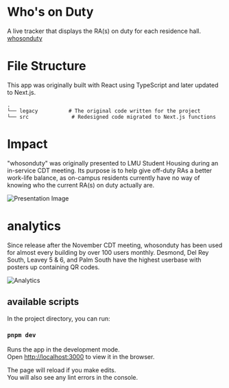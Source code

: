 # Who's on Duty

A live tracker that displays the RA(s) on duty for each residence hall.
[whosonduty](https://whosonduty.vercel.app)

# File Structure

This app was originally built with React using TypeScript and later updated to Next.js.

```
.
└── legacy          # The original code written for the project
└── src              # Redesigned code migrated to Next.js functions
```

# Impact

"whosonduty" was originally presented to LMU Student Housing during an in-service CDT meeting. Its purpose is to help give off-duty RAs a better work-life balance, as on-campus residents currently have no way of knowing who the current RA(s) on duty actually are.

![Presentation Image](https://i.imgur.com/vzHl278.png)

# analytics

Since release after the November CDT meeting, whosonduty has been used for almost every building by over 100 users monthly. Desmond, Del Rey South, Leavey 5 & 6, and Palm South have the highest userbase with posters up containing QR codes.

![Analytics](https://i.imgur.com/FPC1lNi.png)

## available scripts

In the project directory, you can run:

### `pnpm dev`

Runs the app in the development mode.\
Open [http://localhost:3000](http://localhost:3000) to view it in the browser.

The page will reload if you make edits.\
You will also see any lint errors in the console.
